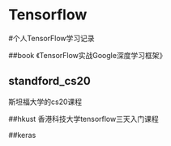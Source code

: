 Tensorflow
=====

#个人TensorFlow学习记录

##book 
《TensorFlow实战Google深度学习框架》

## standford_cs20
斯坦福大学的cs20课程

##hkust
香港科技大学tensorflow三天入门课程

##keras

